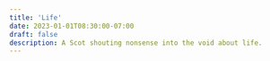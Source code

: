 ```yaml
---
title: 'Life'
date: 2023-01-01T08:30:00-07:00
draft: false
description: A Scot shouting nonsense into the void about life.
---
```

